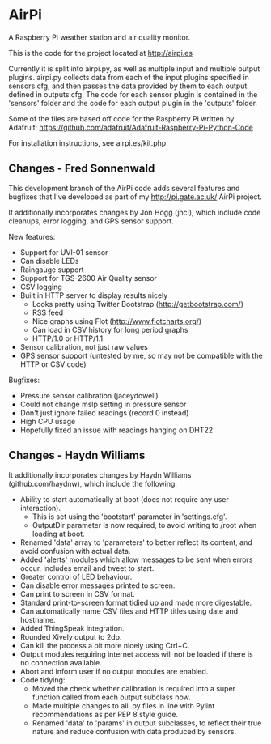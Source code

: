 AirPi
========

A Raspberry Pi weather station and air quality monitor.

This is the code for the project located at http://airpi.es

Currently it is split into airpi.py, as well as multiple input and multiple output plugins. airpi.py collects data from each of the input plugins specified in sensors.cfg, and then passes the data provided by them to each output defined in outputs.cfg. The code for each sensor plugin is contained in the 'sensors' folder and the code for each output plugin in the 'outputs' folder.

Some of the files are based off code for the Raspberry Pi written by Adafruit: https://github.com/adafruit/Adafruit-Raspberry-Pi-Python-Code

For installation instructions, see airpi.es/kit.php

Changes - Fred Sonnenwald
-------------------------
This development branch of the AirPi code adds several features and bugfixes that I've developed as part of my http://pi.gate.ac.uk/ AirPi project.

It additionally incorporates changes by Jon Hogg (jncl), which include code cleanups, error logging, and GPS sensor support.

New features:
* Support for UVI-01 sensor
* Can disable LEDs
* Raingauge support
* Support for TGS-2600 Air Quality sensor
* CSV logging
* Built in HTTP server to display results nicely
  * Looks pretty using Twitter Bootstrap (http://getbootstrap.com/)
  * RSS feed
  * Nice graphs using Flot (http://www.flotcharts.org/)
  * Can load in CSV history for long period graphs
  * HTTP/1.0 or HTTP/1.1
* Sensor calibration, not just raw values
* GPS sensor support (untested by me, so may not be compatible with the HTTP or CSV code)

Bugfixes:
* Pressure sensor calibration (jaceydowell)
* Could not change mslp setting in pressure sensor
* Don't just ignore failed readings (record 0 instead)
* High CPU usage
* Hopefully fixed an issue with readings hanging on DHT22


Changes - Haydn Williams
------------------------
It additionally incorporates changes by Haydn Williams (github.com/haydnw), which include the following:

* Ability to start automatically at boot (does not require any user interaction).
  * This is set using the 'bootstart' parameter in 'settings.cfg'.
  * OutputDir parameter is now required, to avoid writing to /root when loading at boot.
* Renamed 'data' array to 'parameters' to better reflect its content, and avoid confusion with actual data.
* Added 'alerts' modules which allow messages to be sent when errors occur. Includes email and tweet to start.
* Greater control of LED behaviour.
* Can disable error messages printed to screen.
* Can print to screen in CSV format.
* Standard print-to-screen format tidied up and made more digestable.
* Can automatically name CSV files and HTTP titles using date and hostname.
* Added ThingSpeak integration.
* Rounded Xively output to 2dp.
* Can kill the process a bit more nicely using Ctrl+C.
* Output modules requiring internet access will not be loaded if there is no connection available.
* Abort and inform user if no output modules are enabled.
* Code tidying:
  * Moved the check whether calibration is required into a super function called from each output subclass now.
  * Made multiple changes to all .py files in line with Pylint recommendations as per PEP 8 style guide.
  * Renamed 'data' to 'params' in output subclasses, to reflect their true nature and reduce confusion with data produced by sensors.
